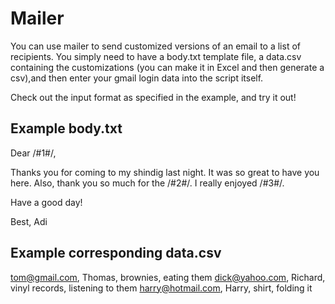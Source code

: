 Mailer
========
You can use mailer to send customized versions of an email to a list of recipients. 
You simply need to have a body.txt template file, a data.csv containing the customizations (you can make it in Excel and then generate a csv),and then enter your gmail login data into the script itself. 

Check out the input format as specified in the example, and try it out!


Example body.txt
------------------------------------------------------------------------------
Dear /#1#/,

Thanks you for coming to my shindig last night. It was so great to have you here.
Also, thank you so much for the /#2#/. I really enjoyed /#3#/.

Have a good day!

Best,
Adi


Example corresponding data.csv
------------------------------------------------------------------------------
tom@gmail.com, 		Thomas,		brownies,			eating them
dick@yahoo.com,		Richard,	vinyl records,		listening to them
harry@hotmail.com,	Harry,		shirt,				folding it		
